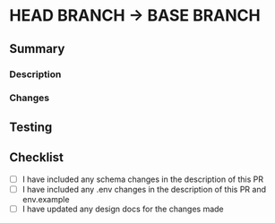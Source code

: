 <!-- Use this PR template for any manual PRs requesting to pull changes from a feature/hotfix branch into the develop/patch branch -->

# __HEAD BRANCH__ -> __BASE BRANCH__

## Summary

### Description

<!-- Write a brief description of the changes introduced by this PR -->

### Changes

<!-- List out the changes -->

<!-- - tls-111(fix): Fixed xyz -->

## Testing

<!-- How do you know this is working? What should a reviewer look for? What steps can be taken to replicate and test the changes? Provide a screenshot if your change is visual.-->

## Checklist

- [ ] I have included any schema changes in the description of this PR
- [ ] I have included any .env changes in the description of this PR and env.example
- [ ] I have updated any design docs for the changes made

